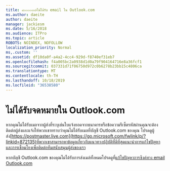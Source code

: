 ```yaml
---
title: ๘๐๐๐๐๓๗ไม่ได้รับ email ใน Outlook.com
ms.author: daeite
author: daeite
manager: jackiesm
ms.date: 5/16/2018
ms.audience: ITPro
ms.topic: article
ROBOTS: NOINDEX, NOFOLLOW
localization_priority: Normal
ms,.custom: ''
ms.assetid: df10da0f-a4a2-4cc4-929d-f8740ef31eb7
ms.openlocfilehash: f4a005bc2a0938d1d0a79f904164716e8a36fcf1
ms.sourcegitcommit: 037331d71f06750d972c0b6278b23bb15c4806ca
ms.translationtype: MT
ms.contentlocale: th-TH
ms.lasthandoff: 10/18/2019
ms.locfileid: "36538580"
---
```

# <a name="not-receiving-mail-in-outlookcom"></a>ไม่ได้รับจดหมายใน Outlook.com

หากคุณไม่ได้รับเมลจากผู้ส่งที่ระบุเช่นใบแจ้งยอดจากธนาคารหรือข้อความรีเซ็ตรหัสผ่านคุณจะต้องติดต่อผู้ส่งและแจ้งให้พวกเขาทราบว่าคุณไม่ได้รับเมลที่บัญชี Outlook.com ของคุณ โปรดดูผู้ส่ง[https://postmaster.live.com](https://go.microsoft.com/fwlink/p/?linkid=872135)ที่พวกเขาสามารถหาข้อมูลเกี่ยวกับแนวทางปฏิบัติที่ดีที่สุดแนะนำการแก้ไขปัญหาและการเชื่อมโยงเพื่อติดต่อทีมสนับสนุนผู้ส่งของเรา
  
หากบัญชี Outlook.com ของคุณไม่ได้รับการส่งเมล์ทั้งหมดโปรดดูที่[แก้ไขปัญหาการซิงค์ทาง email Outlook.com](https://go.microsoft.com/fwlink/p/?linkid=874363)
  

